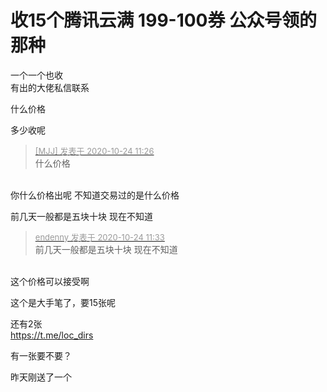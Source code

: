 # 收15个腾讯云满 199-100券 公众号领的那种


一个一个也收<br />
有出的大佬私信联系

什么价格<img id="aimg_NYzqd" onclick="zoom(this, this.src, 0, 0, 0)" class="zoom" src="https://cdn.jsdelivr.net/gh/hishis/forum-master/public/images/patch.gif" onmouseover="img_onmouseoverfunc(this)" onload="thumbImg(this)" border="0" alt="" />

多少收呢

<div class="quote"><blockquote><font size="2"><a href="https://www.hostloc.com/forum.php?mod=redirect&amp;goto=findpost&amp;pid=9344992&amp;ptid=757912" target="_blank"><font color="#999999">[MJJ] 发表于 2020-10-24 11:26</font></a></font><br />
什么价格</blockquote></div><br />
你什么价格出呢 不知道交易过的是什么价格

前几天一般都是五块十块 现在不知道

<div class="quote"><blockquote><font size="2"><a href="https://www.hostloc.com/forum.php?mod=redirect&amp;goto=findpost&amp;pid=9345032&amp;ptid=757912" target="_blank"><font color="#999999">endenny 发表于 2020-10-24 11:33</font></a></font><br />
前几天一般都是五块十块 现在不知道</blockquote></div><br />
这个价格可以接受啊

这个是大手笔了，要15张呢

还有2张<br />
https://t.me/loc_dirs

有一张要不要？

昨天刚送了一个
